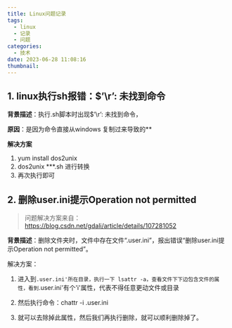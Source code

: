 ```yaml
---
title: Linux问题记录
tags:
  - linux
  - 记录
  - 问题
categories:
  - 技术
date: 2023-06-28 11:08:16
thumbnail:
---
```

## 1. linux执行sh报错：$’\r’: 未找到命令

**背景描述**：执行.sh脚本时出现$’\r’: 未找到命令，

**原因**：是因为命令直接从windows 复制过来导致的**

**解决方案**

1. yum install dos2unix
2. dos2unix ***.sh 进行转换
3. 再次执行即可

## 2. 删除user.ini提示Operation not permitted

> 问题解决方案来自：https://blog.csdn.net/gdali/article/details/107281052

**背景描述**：删除文件夹时，文件中存在文件“.user.ini”，报出错误“删除user.ini提示Operation not permitted”。

解决方案：

1. 进入到`.user.ini'所在目录，执行一下 lsattr -a，查看文件下下边包含文件的属性，看到`.user.ini'有个'i'属性，代表不得任意更动文件或目录

2. 然后执行命令：chattr -i .user.ini

3. 就可以去除掉此属性，然后我们再执行删除，就可以顺利删除掉了。
   

